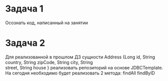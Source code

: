 # Задача 1
Осознать код, написанный на занятии

# Задача 2
Для реализованной в прошлом ДЗ сущности Address {Long id, String country, String zipCode, String city, String  
street, String house } реализовать репозиторий на основе JDBCTemplate.
На сегодня необходимо будет реализовать 2 метода:
findAll
findByID
